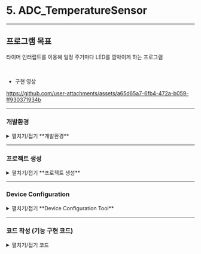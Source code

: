 
# 5. ADC_TemperatureSensor

---
## 프로그램 목표

타이머 인터럽트를 이용해 일정 주기마다 LED를 깜박이게 하는 프로그램

<br>

* 구현 영상

https://github.com/user-attachments/assets/a65d65a7-6fb4-472a-b059-ff930371934b



---

### 개발환경
<details>
<summary>펼치기/접기 **개발환경** </summary>

**OS** MS-Windows 10(64bit)

**Target** STM32 NUCLEO F103RB

**IDE** STM32 Cube IDE

**참고문헌** STM32CubeIDE를 이용한 STM32 따라하기(주)북랩 김남수 ∙ 이진형 지음 

</details>

---

### 프로젝트 생성
<details>
<summary>펼치기/접기 **프로젝트 생성** </summary>

**STM32CubeIDE** 실행 후, 아래와 같이 File - New - STM32 Project 선택 
<img width="875" height="573" alt="image" src="https://github.com/user-attachments/assets/6c8c3c53-fd43-4eff-85dc-6697a09c49b9" />
<br>

#### Target 선택

Tafget Selection 윈도우가 나타나면 **Board Selector** 탭을 클릭한다.  
<img width="1200" height="800" alt="image" src="https://github.com/user-attachments/assets/3960ff0f-8fa7-4002-9534-9af9f9ca96e7" />

<br>
Board selector 탭에서 **NUCLEO-F103RB** 검색  Board List에 **NUCLEO-F103RB**가 표시된다. 이를 선택 후, 하단의 Next > 버튼을 클릭한다.
<img width="1200" height="800" alt="image" src="https://github.com/user-attachments/assets/c5673109-e80d-4bfc-9aea-cb6043f8257c" />
<br>
<br>
STM32 Project 창이 나타나면 Project Name: 에 적당한 프로젝트 이름을 입력 후(예: LED_Blink) Finish 버튼을 클릭한다. 
<img width="500" height="600" alt="image" src="https://github.com/user-attachments/assets/50745ee0-67aa-478a-8ad8-f06da87e5c75" />
<br>
<br>

Board Project Options 대화창에서 Yes 버튼을 클릭한다.  
<img width="500" height="140" alt="image" src="https://github.com/user-attachments/assets/d5b04334-ce35-46e0-aed3-1854412ed372" />
<br>
<br>
Open Associated Perspective 대화창에서 Yes 버튼을 클릭하면 Device Configration Tool 창이 열린다.
<img width="500" height="140" alt="open_associated_perspective" src="https://github.com/user-attachments/assets/6a6a4353-f68e-4867-8a03-9bcd8062d709" />


</details>

---


### Device Configuration
<details>
<summary>펼치기/접기  **Device Configuration Tool**
</summary>

1. **RCC 설정**

RCC 설정을 위해 다음 그림과 같이 Device Configuration 창에서 Pinout & Configuration 탭의 System Core 항목 중 RCC를 선택 후 우측의 RCC Mode and Configuration 의 Mode의 High Speed Clock(HSE), Low Speed Clock(LSE) 모두 Disable로 변경한다.  
<img width="1688" height="741" alt="image" src="https://github.com/user-attachments/assets/a1c05663-3c5f-492b-9852-5b6cd6911ad8" />  
<br>
<br>

2.**TIM3 설정**  
Prescaler와 Counter Period 설정에 따라 타이머 인터럽트 주기가 결정된다.  
64 MHz 클럭을 Prescaler(64-1)로 분주하면 1 MHz가 되고, Counter Period(1000-1) 설정 시 1 ms마다 인터럽트가 발생한다.  
<img width="1435" height="739" alt="image" src="https://github.com/user-attachments/assets/f5664ae2-7c45-4481-9309-8649c5ea9115" />
<br>

TIM3 Configuration의 NVIC Setting 탭에서 TIM3 global interrupt Enabled에 체크.  
<img width="877" height="595" alt="image" src="https://github.com/user-attachments/assets/47ce6863-f125-41dd-adbd-9de8042d27fb" />


<br>
System Core 항목에서 NVIC을 선택하고, Configuration 의 NVIC탭에 NVIC Interrupt Table에 TIM3global interript가 등록되었는 지 확인한다.  
<img width="850" height="725" alt="image" src="https://github.com/user-attachments/assets/4e75b10a-ad34-47b8-b4cf-5e2ffbcc33ce" />
<br>
<img width="867" height="522" alt="image" src="https://github.com/user-attachments/assets/e3ced715-4881-4e26-ba9f-3a01228654a9" />

<br>
<br>
지금까지의 설정을 반영한 코드 생성하기 위해 ctrl + k 하여 Generate Code 실행

</details>

---

### 코드 작성 (기능 구현 코드)
<details>
<summary>펼치기/접기 코드</summary>

생성된 코드에서 다음 부분을 수정한다.

```c
/* USER CODE BEGIN PV */
// 타이머 인터럽트 발생 횟수를 저장할 전역 변수
// volatile : 인터럽트 내에서 값이 변경되므로 최적화 방지
volatile int gTimerCnt;
/* USER CODE END PV */
```


```c
/* USER CODE BEGIN 2 */
// TIM3 타이머를 인터럽트 모드로 시작
// 설정된 주기마다 HAL_TIM_PeriodElapsedCallback() 함수가 자동 호출됨
if(HAL_TIM_Base_Start_IT(&htim3) != HAL_OK)
{
  	  Error_Handler();   // 타이머 시작 실패 시 에러 처리
}
/* USER CODE END 2 */
```

```c
/* USER CODE BEGIN 0 */
// 타이머 주기마다 자동으로 호출되는 콜백 함수 (인터럽트 서비스 루틴)
void HAL_TIM_PeriodElapsedCallback(TIM_HandleTypeDef *htim)
{
	gTimerCnt++;   // 인터럽트 발생 시마다 카운트 증가

	// 인터럽트가 1000번 발생하면 (1ms × 1000 = 1초)
	if(gTimerCnt == 1000)
	{
		gTimerCnt = 0;   // 카운트 초기화
		HAL_GPIO_TogglePin(LD2_GPIO_Port, LD2_Pin);   // LED 상태 반전 (켜짐↔꺼짐)
	}
}
/* USER CODE END 0 */
```


</details>

